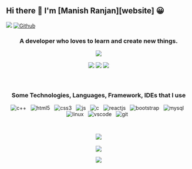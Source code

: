 ## Hi there 👋 I'm [Manish Ranjan][website] 😀
![](https://visitor-badge.laobi.icu/badge?page_id=mandivson.mandivson) [![Github](https://img.shields.io/github/followers/mandivson?label=Followers&logo=Github)](https://github.com/mandivson)

<h3 align="center">A developer who loves to learn and create new things.

<p align="center">
	<a href="https://git.io/typing-svg">
		<img src="https://readme-typing-svg.herokuapp.com/?font=Hack&color=%23A020F0F1&https://readme-typing-svg.herokuapp.com?font=Hack&color=%23A020F0F1&size=25&center=true&vCenter=true&lines=Software+Developer;Competitive+Programmersize=25&center=true&vCenter=true&lines=Software+Developer;Competitive+Programmer;" />
	</a>
</p>

<p align="center">
   <a href="https://www.linkedin.com/in/manishranjan2606/"> 
      <img src="https://img.shields.io/badge/-Linkedin-0A66C2?style=for-the-badge&logo=LinkedIn&logoColor=white"></a>
   <a href="mailto:manishranjan2606@gmail.com"> 
      <img src="https://img.shields.io/badge/-Mail-EA4335?&style=for-the-badge&logo=Gmail&logoColor=white"></a> 
   <a href="https://www.facebook.com/profile.php?id=100027307784074">
		<img src="https://img.shields.io/badge/-Facebook-1877F2?style=for-the-badge&logo=Facebook&logoColor=white" />
	</a>
</p>

<br />

<h3 align="center">Some Technologies, Languages, Framework, IDEs that I use</h3>
	
<p align="center">
   <img src="https://img.shields.io/badge/C++-00599C?style=for-the-badge&logo=cplusplus&logoColor=white" alt="c++" />&nbsp;&nbsp;
	<img src="https://img.shields.io/badge/HTML5-E34F26?style=for-the-badge&logo=html5&logoColor=white" alt="html5" />&nbsp;&nbsp;
	<img src="https://img.shields.io/badge/CSS3-1572B6?style=for-the-badge&logo=css3&logoColor=white" alt="css3" />&nbsp;&nbsp;
	<img src="https://img.shields.io/badge/JavaScript-F7DF1E?style=for-the-badge&logo=javascript&logoColor=black" alt="js" />&nbsp;&nbsp;
	<img src="https://img.shields.io/badge/C-A8B9CC?style=for-the-badge&logo=c&logoColor=white" alt="c" />&nbsp;&nbsp;
	<img src="https://img.shields.io/badge/react_js%20-%2320232a.svg?&style=for-the-badge&logo=react&logoColor=%2361DAFB" alt="reactjs" />&nbsp;&nbsp;
	<img src="https://img.shields.io/badge/bootstrap-7952B3?style=for-the-badge&logo=bootstrap&logoColor=white" alt="bootstrap" />&nbsp;&nbsp;
	<img src="https://img.shields.io/badge/MySQL-00000F?style=for-the-badge&logo=mysql&logoColor=white" alt="mysql" />&nbsp;&nbsp;
	<img src="https://img.shields.io/badge/Linux-FCC624?style=for-the-badge&logo=linux&logoColor=black" alt="linux" />&nbsp;&nbsp;
	<img src="https://img.shields.io/badge/Vscode-5C2D91?style=for-the-badge&logo=visual-studio&logoColor=white" alt="vscode" />&nbsp;&nbsp;
	<img src="https://img.shields.io/badge/git-F05032?style=for-the-badge&logo=git&logoColor=white" alt="git" />&nbsp;&nbsp;
</p>
<br />

<p align="center">
	<img src="https://github-readme-stats.vercel.app/api/top-langs/?username=mandivson&layout=compact&theme=dracula&hide_border=true" />
	<br />
	<br />
	<img src="https://github-readme-stats.vercel.app/api?username=mandivson&theme=dracula&hide_border=true" />
</p>	
	
<p align="center">
	<img src="https://activity-graph.herokuapp.com/graph?username=mandivson&theme=rogue&hide_border=true" />
</p>
